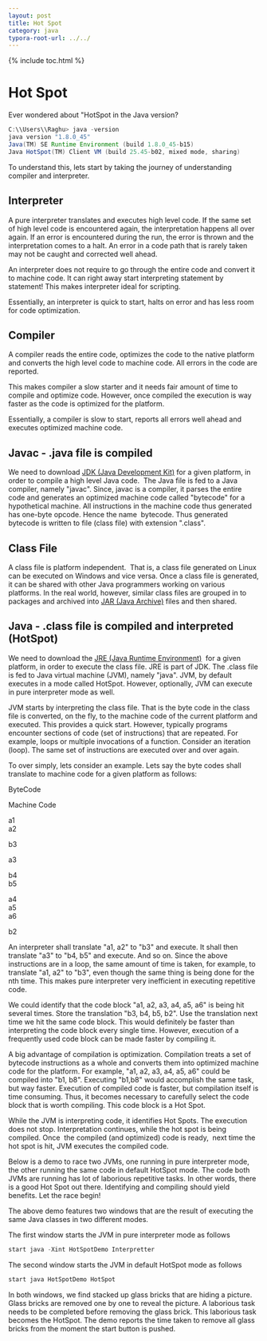```yaml
---
layout: post
title: Hot Spot  
category: java
typora-root-url: ../../
---
```


{% include toc.html %}

# Hot Spot

  
Ever wondered about "HotSpot in the Java version?  
```java
C:\\Users\\Raghu> java -version  
java version "1.8.0_45"  
Java(TM) SE Runtime Environment (build 1.8.0_45-b15)  
Java HotSpot(TM) Client VM (build 25.45-b02, mixed mode, sharing)
```
To understand this, lets start by taking the journey of understanding compiler and interpreter.  

## Interpreter

A pure interpreter translates and executes high level code. If the same set of high level code is encountered again, the interpretation happens all over again. If an error is encountered during the run, the error is thrown and the interpretation comes to a halt. An error in a code path that is rarely taken may not be caught and corrected well ahead.  
  
An interpreter does not require to go through the entire code and convert it to machine code. It can right away start interpreting statement by statement! This makes interpreter ideal for scripting.  
  
Essentially, an interpreter is quick to start, halts on error and has less room for code optimization.  

## Compiler

A compiler reads the entire code, optimizes the code to the native platform and converts the high level code to machine code. All errors in the code are reported.  
  
This makes compiler a slow starter and it needs fair amount of time to compile and optimize code. However, once compiled the execution is way faster as the code is optimized for the platform.  
  
Essentially, a compiler is slow to start, reports all errors well ahead and executes optimized machine code.  
  

## Javac - .java file is compiled

We need to download [JDK (Java Development Kit)](https://en.wikipedia.org/wiki/Java_Development_Kit) for a given platform, in order to compile a high level Java code.  The Java file is fed to a Java compiler, namely "javac". Since, javac is a compiler, it parses the entire code and generates an optimized machine code called "bytecode" for a hypothetical machine. All instructions in the machine code thus generated has one-byte opcode. Hence the name  bytecode. Thus generated bytecode is written to file (class file) with extension ".class".  

## Class File

A class file is platform independent.  That is, a class file generated on Linux can be executed on Windows and vice versa. Once a class file is generated, it can be shared with other Java programmers working on various platforms. In the real world, however, similar class files are grouped in to packages and archived into [JAR (Java Archive)](https://en.wikipedia.org/wiki/JAR_%28file_format%29) files and then shared.  
  

## Java - .class file is compiled and interpreted (HotSpot)  

We need to download the [JRE (Java Runtime Environment)](https://en.wikipedia.org/wiki/Java_virtual_machine#Heap)  for a given platform, in order to execute the class file. JRE is part of JDK. The .class file is fed to Java virtual machine (JVM), namely "java". JVM, by default executes in a mode called HotSpot. However, optionally, JVM can execute in pure interpreter mode as well.  
  
JVM starts by interpreting the class file. That is the byte code in the class file is converted, on the fly, to the machine code of the current platform and executed. This provides a quick start. However, typically programs encounter sections of code (set of instructions) that are repeated. For example, loops or multiple invocations of a function. Consider an iteration (loop). The same set of instructions are executed over and over again.  
  
To over simply, lets consider an example. Lets say the byte codes shall translate to machine code for a given platform as follows:  
  

ByteCode

Machine Code

a1  
a2  

b3  

a3  

b4  
b5  

a4  
a5  
a6  

b2  

  
An interpreter shall translate "a1, a2" to "b3" and execute. It shall then translate "a3" to "b4, b5" and execute. And so on. Since the above instructions are in a loop, the same amount of time is taken, for example, to translate "a1, a2" to "b3", even though the same thing is being done for the nth time. This makes pure interpreter very inefficient in executing repetitive code.  
  
We could identify that the code block "a1, a2, a3, a4, a5, a6" is being hit several times. Store the translation "b3, b4, b5, b2". Use the translation next time we hit the same code block. This would definitely be faster than interpreting the code block every single time. However, execution of a frequently used code block can be made faster by compiling it.  
  
A big advantage of compilation is optimization. Compilation treats a set of bytecode instructions as a whole and converts them into optimized machine code for the platform. For example, "a1, a2, a3, a4, a5, a6" could be compiled into "b1, b8". Executing "b1,b8" would accomplish the same task, but way faster. Execution of compiled code is faster, but compilation itself is time consuming. Thus, it becomes necessary to carefully select the code block that is worth compiling. This code block is a Hot Spot.  
  
While the JVM is interpreting code, it identifies Hot Spots. The execution does not stop. Interpretation continues, while the hot spot is being compiled. Once  the compiled (and optimized) code is ready,  next time the hot spot is hit, JVM executes the compiled code.  
  
Below is a demo to race two JVMs, one running in pure interpreter mode, the other running the same code in default HotSpot mode. The code both JVMs are running has lot of laborious repetitive tasks. In other words, there is a good Hot Spot out there. Identifying and compiling should yield benefits. Let the race begin!  
  
  
  
The above demo features two windows that are the result of executing the same Java classes in two different modes.  
  
The first window starts the JVM in pure interpreter mode as follows  
```java
start java -Xint HotSpotDemo Interpretter
```
The second window starts the JVM in default HotSpot mode as follows  
```java
start java HotSpotDemo HotSpot
```
In both windows, we find stacked up glass bricks that are hiding a picture. Glass bricks are removed one by one to reveal the picture. A laborious task needs to be completed before removing the glass brick. This laborious task becomes the HotSpot. The demo reports the time taken to remove all glass bricks from the moment the start button is pushed.